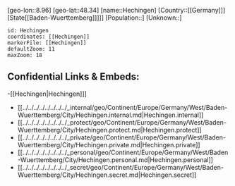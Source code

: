 ﻿---
location: [48.34,8.96]
mapzoom: [7,12] 
mapmarker: city 
type: City
tags:
- geo/City


SpocWebEntityId: 30824
isDeleted: false
confidential: public

---
[geo-lon::8.96]
[geo-lat::48.34]
[name::Hechingen]
[Country::[[Germany]]]
[State[[Baden-Wuerttemberg]]]]]
[Population::]
[Unknown::]


```leaflet
id: Hechingen
coordinates: [[Hechingen]]
markerFile: [[Hechingen]]
defaultZoom: 11 
maxZoom: 18
```


## Confidential Links & Embeds: 
-[[Hechingen|Hechingen]]] 
- [[../../../../../../../../_internal/geo/Continent/Europe/Germany/West/Baden-Wuerttemberg/City/Hechingen.internal.md|Hechingen.internal]] 
- [[../../../../../../../../_protect/geo/Continent/Europe/Germany/West/Baden-Wuerttemberg/City/Hechingen.protect.md|Hechingen.protect]] 
- [[../../../../../../../../_private/geo/Continent/Europe/Germany/West/Baden-Wuerttemberg/City/Hechingen.private.md|Hechingen.private]] 
- [[../../../../../../../../_personal/geo/Continent/Europe/Germany/West/Baden-Wuerttemberg/City/Hechingen.personal.md|Hechingen.personal]] 
- [[../../../../../../../../_secret/geo/Continent/Europe/Germany/West/Baden-Wuerttemberg/City/Hechingen.secret.md|Hechingen.secret]] 
